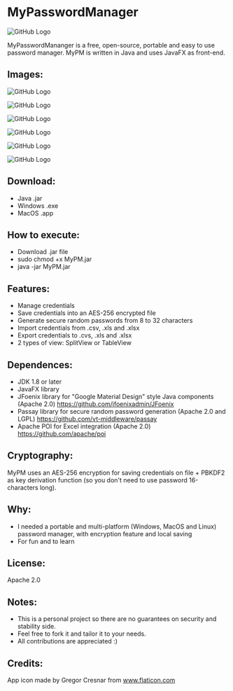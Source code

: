 # MyPasswordManager

![GitHub Logo](/images/logo.png)

MyPasswordMananger is a free, open-source, portable and easy to use password manager.
MyPM is written in Java and uses JavaFX as front-end.

## Images:
![GitHub Logo](/images/firstStart.png)

![GitHub Logo](/images/login.png)

![GitHub Logo](/images/splitView.png)

![GitHub Logo](/images/tableView.png)

![GitHub Logo](/images/password.png)

![GitHub Logo](/images/about.png)

## Download:
* Java .jar
* Windows .exe
* MacOS .app

## How to execute:
* Download .jar file
* sudo chmod +x MyPM.jar
* java -jar MyPM.jar

## Features:
* Manage credentials
* Save credentials into an AES-256 encrypted file
* Generate secure random passwords from 8 to 32 characters
* Import credentials from .csv, .xls and .xlsx
* Export credentials to .cvs, .xls and .xlsx
* 2 types of view: SplitView or TableView

## Dependences:
* JDK 1.8 or later
* JavaFX library
* JFoenix library for "Google Material Design" style Java components (Apache 2.0)
https://github.com/jfoenixadmin/JFoenix
* Passay library for secure random password generation (Apache 2.0 and LGPL)
https://github.com/vt-middleware/passay
* Apache POI for Excel integration (Apache 2.0)
https://github.com/apache/poi

## Cryptography:
MyPM uses an AES-256 encryption for saving credentials on file + PBKDF2 as key derivation function (so you don't need to use password 16-characters long).

## Why:
* I needed a portable and multi-platform (Windows, MacOS and Linux) password manager, with encryption feature and local saving
* For fun and to learn

## License:
Apache 2.0

## Notes:
* This is a personal project so there are no guarantees on security and stability side.
* Feel free to fork it and tailor it to your needs.
* All contributions are appreciated :)

## Credits:
App icon made by Gregor Cresnar from www.flaticon.com
